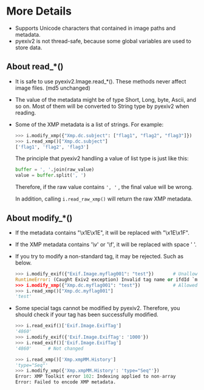 # More Details

- Supports Unicode characters that contained in image paths and metadata.
- pyexiv2 is not thread-safe, because some global variables are used to store data.

## About read_*()

- It is safe to use pyexiv2.Image.read_*(). These methods never affect image files. (md5 unchanged)
- The value of the metadata might be of type Short, Long, byte, Ascii, and so on. Most of them will be converted to String type by pyexiv2 when reading.
- Some of the XMP metadata is a list of strings. For example:

    ```python
    >>> i.modify_xmp({"Xmp.dc.subject": ["flag1", "flag2", "flag3"]})
    >>> i.read_xmp()["Xmp.dc.subject"]
    ['flag1', 'flag2', 'flag3']
    ```

    The principle that pyexiv2 handling a value of list type is just like this:

    ```python
    buffer = ', '.join(raw_value)
    value = buffer.split(', ')
    ```

    Therefore, if the raw value contains `', '` , the final value will be wrong.

    In addition, calling `i.read_raw_xmp()` will return the raw XMP metadata.

## About modify_*()

- If the metadata contains "\x1E\x1E", it will be replaced with "\x1E\x1F".
- If the XMP metadata contains '\v' or '\f', it will be replaced with space ' '.
- If you try to modify a non-standard tag, it may be rejected. Such as below.

    ```python
    >>> i.modify_exif({"Exif.Image.myflag001": "test"})       # Unallowed
    RuntimeError: (Caught Exiv2 exception) Invalid tag name or ifdId `myflag001', ifdId 1
    >>> i.modify_xmp({"Xmp.dc.myflag001": "test"})            # Allowed
    >>> i.read_xmp()["Xmp.dc.myflag001"]
    'test'
    ```

- Some special tags cannot be modified by pyexiv2. Therefore, you should check if your tag has been successfully modified.

    ```python
    >>> i.read_exif()['Exif.Image.ExifTag']
    '4860'
    >>> i.modify_exif({'Exif.Image.ExifTag': '1000'})
    >>> i.read_exif()['Exif.Image.ExifTag']
    '4860'      # Not changed

    >>> i.read_xmp()['Xmp.xmpMM.History']
    'type="Seq"'
    >>> i.modify_xmp({'Xmp.xmpMM.History': 'type="Seq"'})
    Error: XMP Toolkit error 102: Indexing applied to non-array
    Error: Failed to encode XMP metadata.
    ```
